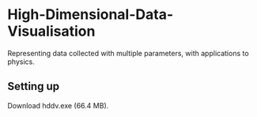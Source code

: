 # High-Dimensional-Data-Visualisation
Representing data collected with multiple parameters, with applications to physics.

## Setting up
Download hddv.exe (66.4 MB).


